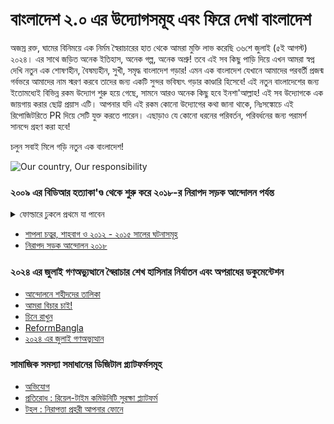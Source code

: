 # বাংলাদেশ ২.০ এর উদ্যোগসমূহ এবং ফিরে দেখা বাংলাদেশ

অজস্র রক্ত, ঘামের বিনিময়ে এক নির্মম স্বৈরাচারের হাত থেকে আমরা মুক্তি লাভ করেছি ৩৬শে জুলাই (৫ই আগস্ট) ২০২৪। এর সাথে জড়িত অনেক ইতিহাস, অনেক গল্প, অনেক অশ্রু!
তবে এই সব কিছু পাড়ি দিয়ে এখন আমরা স্বপ্ন দেখি নতুন এক শোষণহীন, বৈষম্যহীন, সুখী, সমৃদ্ধ বাংলাদেশ গড়ার!
এমন এক বাংলাদেশ যেখানে আমাদের পরবর্তী প্রজন্ম গর্বভরে আমাদের নাম স্মরণ করবে তাদের জন্য একটি সুন্দর ভবিষ্যৎ গড়ার কাণ্ডারি হিসেবে!
এই নতুন বাংলাদেশের জন্য ইতোমধ্যেই বিভিন্ন রকম উদ্যোগ শুরু হয়ে গেছে, সামনে আরও অনেক কিছু হবে ইনশা'আল্লাহ!
এই সব উদ্যোগকে এক জায়গায় করার ছোট্ট প্রয়াস এটি।
আপনার যদি এই রকম কোনো উদ্যোগের কথা জানা থাকে, নিঃসঙ্কোচে এই রিপোজিটরিতে PR দিয়ে সেটি যুক্ত করতে পারেন। এছাড়াও যে কোনো ধরনের পরিবর্তন, পরিবর্ধনের জন্য পরামর্শ সানন্দে গ্রহণ করা হবে!

চলুন সবাই মিলে গড়ি নতুন এক বাংলাদেশ!

![Our country, Our responsibility](./images/banner.jpeg)

### ২০০৯ এর বিডিআর হত্যাকা'ণ্ড থেকে শুরু করে ২০১৮-র নিরাপদ সড়ক আন্দোলন পর্যন্ত

<details>
  <summary>ফোল্ডারে ঢুকলে প্রথমে যা পাবেন</summary>
১৩৬টা ভিডিও -- শাহবাগ, শাপলা চত্বর, সাতক্ষীরা, আরো নানান গণহত্যা।
২০১২-র ডিসেম্বরের নিউজ। ৫৬টা আইটেম।
২০১৩- RAW এর শাহবাগ নাটকের বছর। 1762 টা আইটেম।
২০১৪ - প্রথম ডামি ইলেকশন। 84 টা আইটেম।
বিডিআর হত্যাকাণ্ডের পর হাসিনার সাথে সেনা অফিসারদের প্রথম মিটিঙের অডিও - ৭টা আইটেম।
মাহমুদুর রহমান - হামলা মামলায় জর্জরিত সাংবাদিক ও তার পত্রিকা। 134টা আইটেম।
সাইবার ওয়ার - আওয়ামী লীগের লোকদের ডিজিটাল ফাইট, 40 টা আইটেম।
10 random FB screenshots
ICT Cases: যুদ্ধাপরাধ মামলার নাটক, স্কাইপ সংলাপ ফাঁস, বিভিন্ন কেইস ফোল্ডার, 1617 টা আইটেম।
International - ইসলামকে কেন্দ্র করে আন্তর্জাতিক বিশ্বের নানান খেলা, 194 টা আইটেম।
International Press - বাংলাদেশ ঘটনাবলীর আন্তর্জাতিক কাভারেজ, 10 টা আইটমে।
21 Random screenshots
22 Unsorted items
বিশ্বজিত হত্যাকাণ্ড - প্রথম আলো লীগকে বাঁচাতে চেষ্টা করলো - 10 টা আইটেম।
আমার দেশ - পত্রিকা বন্ধ করে দেয়া, ২০১৩ সালে - 20 টা আইটেম।
শাপলা চত্বর - 82 টা আইটেম।
বিভিন্ন সেলেব্রিটির প্রোফাইলিং - 252 টা আইটেম।
</details>

- [শাপলা চত্বর, শাহবাগ ও ২০১২ - ২০১৫ সালের ঘটনাসমূহ](https://drive.google.com/drive/folders/1pxUGnNz1IszTnrxc8cJq8BkLzKV1SzLV?usp=drive_link)
- [নিরাপদ সড়ক আন্দোলন ২০১৮](https://drive.google.com/drive/folders/1CisTAbKLKfWUkL_ZtfOAKn7UBBxcyQiU?usp=drive_link)

### ২০২৪ এর জুলাই গণঅভ্যুত্থানে স্বৈরাচার শেখ হাসিনার নির্যাতন এবং অপরাধের ডকুমেন্টেশন

- [আন্দোলনে শহীদদের তালিকা](https://shohid.info)
- [আমরা বিচার চাই!](https://www.amrabicharchai.com)
- [চিনে রাখুন](https://chinerakhun.com)
- [ReformBangla](https://reformbangla.com)
- [২০২৪ এর জুলাই গণঅভ্যুত্থান](https://drive.google.com/drive/folders/1mLlGDTThKClrNRoL8VuR8talk_r5sxlM?usp=drive_link)

### সামাজিক সমস্যা সমাধানের ডিজিটাল প্ল্যাটফর্মসমূহ

- [অভিযোগ](https://www.ovijog.net)
- [প্রতিরোধ : রিয়েল-টাইম কমিউনিটি সুরক্ষা প্ল্যাটফর্ম](https://protirodh.net)
- [টহল : নিরাপত্তা প্রহরী আপনার ফোনে](https://www.toholapp.com)
